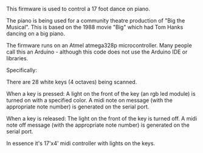 
This firmware is used to control a 17 foot dance on piano.

The piano is being used for a community theatre production of "Big the Musical".
This is based on the 1988 movie "Big" which had Tom Hanks dancing on a big piano.

The firmware runs on an Atmel atmega328p microcontroller.
Many people call this an Arduino - although this code does not use the Arduino IDE or libraries. 

Specifically:

There are 28 white keys (4 octaves) being scanned.

When a key is pressed:
A light on the front of the key (an rgb led module) is turned on with a specified color.
A midi note on message (with the appropriate note number) is generated on the serial port.

When a key is released:
The light on the front of the key is turned off.
A midi note off message (with the appropriate note number) is generated on the serial port.

In essence it's 17'x4' midi controller with lights on the keys.
